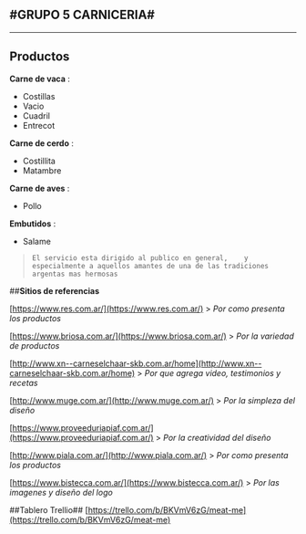 ﻿#GRUPO 5 CARNICERIA#
---


----------

## Productos  


**Carne de vaca** :

- Costillas
- Vacio
- Cuadril
- Entrecot

**Carne de cerdo** :

- Costillita
- Matambre

**Carne de aves** :

- Pollo

**Embutidos** :
 
- Salame

> `El servicio esta dirigido al publico en general,   
>  y especialmente a aquellos amantes de una de las tradiciones argentas mas hermosas`
> 

##__Sitios de referencias__

[https://www.res.com.ar/](https://www.res.com.ar/) > _Por como presenta los productos_

[https://www.briosa.com.ar/](https://www.briosa.com.ar/) > _Por la variedad de productos_

[http://www.xn--carneselchaar-skb.com.ar/home](http://www.xn--carneselchaar-skb.com.ar/home) > _Por que agrega video, testimonios y recetas_

[http://www.muge.com.ar/](http://www.muge.com.ar/) > _Por la simpleza del diseño_

[https://www.proveeduriapiaf.com.ar/](https://www.proveeduriapiaf.com.ar/) > _Por la creatividad del diseño_

[http://www.piala.com.ar/](http://www.piala.com.ar/) > _Por como presenta los productos_

[https://www.bistecca.com.ar/](https://www.bistecca.com.ar/) > _Por las imagenes y diseño del logo_

##Tablero Trellio##
[https://trello.com/b/BKVmV6zG/meat-me](https://trello.com/b/BKVmV6zG/meat-me)
